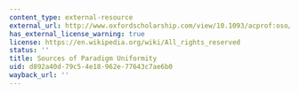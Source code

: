 ```yaml
---
content_type: external-resource
external_url: http://www.oxfordscholarship.com/view/10.1093/acprof:oso/9780199267712.001.0001/acprof-9780199267712-chapter-4
has_external_license_warning: true
license: https://en.wikipedia.org/wiki/All_rights_reserved
status: ''
title: Sources of Paradigm Uniformity
uid: d892a40d-79c5-4e18-962e-77643c7ae6b0
wayback_url: ''
---
```

